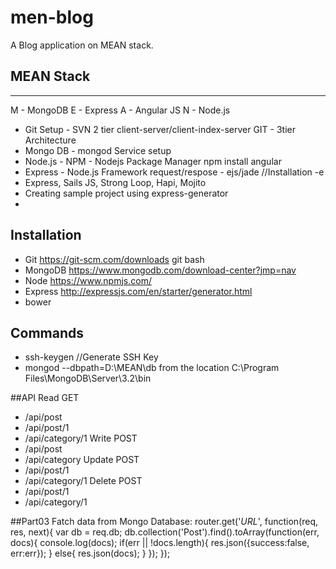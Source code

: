 # men-blog
A Blog application on MEAN stack.

## MEAN Stack
------------------
M - MongoDB
E - Express
A - Angular JS
N - Node.js

- Git Setup - SVN 2 tier client-server/client-index-server GIT - 3tier Architecture
- Mongo DB - mongod Service setup
- Node.js - NPM - Nodejs Package Manager   npm install angular 
- Express - Node.js Framework request/respose - ejs/jade //Installation -e
- Express, Sails JS, Strong Loop, Hapi, Mojito
- Creating sample project using express-generator
- 
## Installation
- Git https://git-scm.com/downloads git bash
- MongoDB https://www.mongodb.com/download-center?jmp=nav
- Node https://www.npmjs.com/
- Express http://expressjs.com/en/starter/generator.html
- bower 

## Commands
- ssh-keygen //Generate SSH Key
- mongod --dbpath=D:\MEAN\db from the location C:\Program Files\MongoDB\Server\3.2\bin

##API
Read GET
- /api/post
- /api/post/1
- /api/category/1
Write POST
- /api/post
- /api/category
Update POST
- /api/post/1
- /api/category/1
Delete POST
- /api/post/1
- /api/category/1



##Part03
Fatch data from Mongo Database:
router.get('<i>URL</i>', function(req, res, next){
	var db = req.db;
	db.collection('Post').find().toArray(function(err, docs){
		console.log(docs);
		if(err || !docs.length){
			res.json({success:false, err:err});
		}
		else{
			res.json(docs);
		}
	});
});